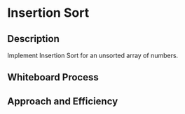 # Insertion Sort

## Description

Implement Insertion Sort for an unsorted array of numbers.

## Whiteboard Process

## Approach and Efficiency


